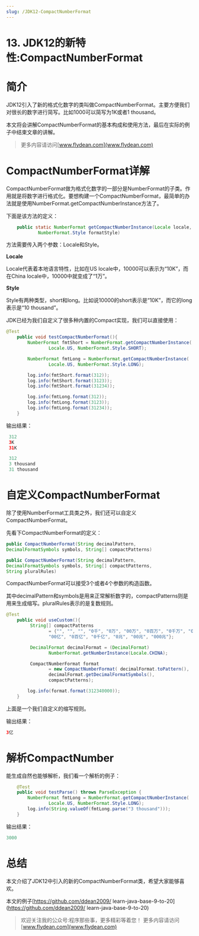 ```yaml
---
slug: /JDK12-CompactNumberFormat
---
```


# 13. JDK12的新特性:CompactNumberFormat

# 简介

JDK12引入了新的格式化数字的类叫做CompactNumberFormat。主要方便我们对很长的数字进行简写。比如1000可以简写为1K或者1 thousand。

本文将会讲解CompactNumberFormat的基本构成和使用方法，最后在实际的例子中结束文章的讲解。

> 更多内容请访问[www.flydean.com](www.flydean.com)

# CompactNumberFormat详解

CompactNumberFormat做为格式化数字的一部分是NumberFormat的子类。作用就是将数字进行格式化。要想构建一个CompactNumberFormat，最简单的办法就是使用NumberFormat.getCompactNumberInstance方法了。

下面是该方法的定义：

~~~java
    public static NumberFormat getCompactNumberInstance(Locale locale,
            NumberFormat.Style formatStyle)
~~~

方法需要传入两个参数：Locale和Style。

**Locale**

Locale代表着本地语言特性，比如在US locale中，10000可以表示为“10K”，而在China locale中，10000中就变成了“1万”。

**Style**

Style有两种类型，short和long。比如说10000的short表示是“10K”，而它的long表示是“10 thousand”。

JDK已经为我们自定义了很多种内置的Compact实现，我们可以直接使用：

~~~java
@Test
    public void testCompactNumberFormat(){
        NumberFormat fmtShort = NumberFormat.getCompactNumberInstance(
                Locale.US, NumberFormat.Style.SHORT);

        NumberFormat fmtLong = NumberFormat.getCompactNumberInstance(
                Locale.US, NumberFormat.Style.LONG);

        log.info(fmtShort.format(312));
        log.info(fmtShort.format(3123));
        log.info(fmtShort.format(31234));

        log.info(fmtLong.format(312));
        log.info(fmtLong.format(3123));
        log.info(fmtLong.format(31234));
    }
~~~

输出结果：

~~~java
 312
 3K
 31K

 312
 3 thousand
 31 thousand
~~~

# 自定义CompactNumberFormat

除了使用NumberFormat工具类之外，我们还可以自定义CompactNumberFormat。

先看下CompactNumberFormat的定义：

~~~java
public CompactNumberFormat(String decimalPattern,
DecimalFormatSymbols symbols, String[] compactPatterns)
~~~

~~~java
public CompactNumberFormat(String decimalPattern,
DecimalFormatSymbols symbols, String[] compactPatterns,
String pluralRules)
~~~

CompactNumberFormat可以接受3个或者4个参数的构造函数。

其中decimalPattern和symbols是用来正常解析数字的，compactPatterns则是用来生成缩写。pluralRules表示的是复数规则。

~~~java
@Test
    public void useCustom(){
         String[] compactPatterns
                = {"", "", "", "0千", "0万", "00万", "0百万", "0千万", "0亿",
                "00亿", "0百亿", "0千亿", "0兆", "00兆", "000兆"};

         DecimalFormat decimalFormat = (DecimalFormat)
                NumberFormat.getNumberInstance(Locale.CHINA);

         CompactNumberFormat format
                = new CompactNumberFormat( decimalFormat.toPattern(),
                decimalFormat.getDecimalFormatSymbols(),
                compactPatterns);

        log.info(format.format(312340000));
    }
~~~

上面是一个我们自定义的缩写规则。

输出结果：

~~~java
3亿
~~~

# 解析CompactNumber

能生成自然也能够解析，我们看一个解析的例子：

~~~java
    @Test
    public void testParse() throws ParseException {
        NumberFormat fmtLong = NumberFormat.getCompactNumberInstance(
                Locale.US, NumberFormat.Style.LONG);
        log.info(String.valueOf(fmtLong.parse("3 thousand")));
    }
~~~

输出结果：

~~~java
3000
~~~

# 总结

本文介绍了JDK12中引入的新的CompactNumberFormat类，希望大家能够喜欢。

本文的例子[https://github.com/ddean2009/
learn-java-base-9-to-20](https://github.com/ddean2009/
learn-java-base-9-to-20)

> 欢迎关注我的公众号:程序那些事，更多精彩等着您！
> 更多内容请访问 [www.flydean.com](www.flydean.com)

